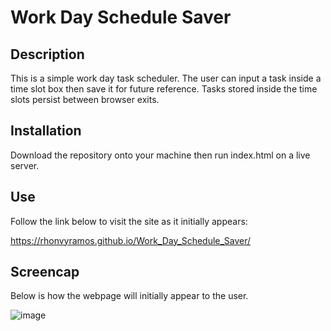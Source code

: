 # Work Day Schedule Saver
## Description
This is a simple work day task scheduler. The user can input a task inside a time slot box then save it for future reference. Tasks stored inside the time slots persist between browser exits.

## Installation
Download the repository onto your machine then run index.html on a live server.

## Use
Follow the link below to visit the site as it initially appears:

https://rhonvyramos.github.io/Work_Day_Schedule_Saver/


## Screencap
Below is how the webpage will initially appear to the user.

![image](https://github.com/rhonvyramos/Work_Day_Schedule_Saver/assets/126701940/6f458cce-3287-4405-9f13-71fd9a469224)

